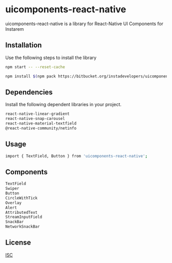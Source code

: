 # uicomponents-react-native

uicomponents-react-native is a library for React-Native UI Components for Instarem

## Installation

Use the following steps to install the library

```bash
npm start -- --reset-cache
```

```bash
npm install $(npm pack https://bitbucket.org/instadevelopers/uicomponents-react-native  | tail -1)
```

## Dependencies

Install the following dependent libraries in your project.

```bash
react-native-linear-gradient
react-native-snap-carousel
react-native-material-textfield
@react-native-community/netinfo
```

## Usage

```bash
import { TextField, Button } from 'uicomponents-react-native';
```

## Components

```bash
TextField
Swiper
Button
CircleWithTick
Overlay
Alert
AttributedText
StreamInputField
SnackBar
NetworkSnackBar
```

## License

[ISC](https://choosealicense.com/licenses/isc/)
